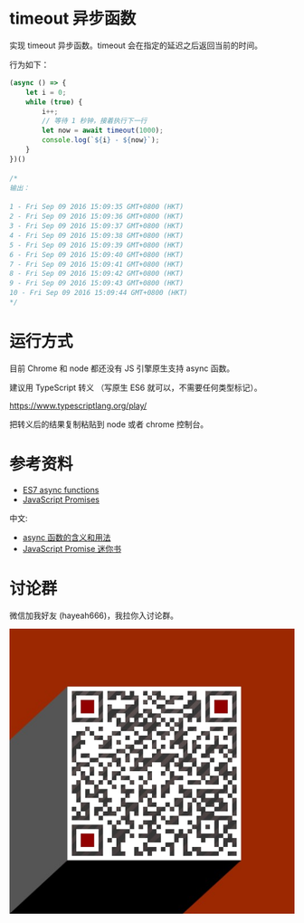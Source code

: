 # timeout 异步函数

实现 timeout 异步函数。timeout 会在指定的延迟之后返回当前的时间。

行为如下：

```js
(async () => {
	let i = 0;
	while (true) {
		i++;
		// 等待 1 秒钟，接着执行下一行
		let now = await timeout(1000);
		console.log(`${i} - ${now}`);
	}
})()

/*
输出：

1 - Fri Sep 09 2016 15:09:35 GMT+0800 (HKT)
2 - Fri Sep 09 2016 15:09:36 GMT+0800 (HKT)
3 - Fri Sep 09 2016 15:09:37 GMT+0800 (HKT)
4 - Fri Sep 09 2016 15:09:38 GMT+0800 (HKT)
5 - Fri Sep 09 2016 15:09:39 GMT+0800 (HKT)
6 - Fri Sep 09 2016 15:09:40 GMT+0800 (HKT)
7 - Fri Sep 09 2016 15:09:41 GMT+0800 (HKT)
8 - Fri Sep 09 2016 15:09:42 GMT+0800 (HKT)
9 - Fri Sep 09 2016 15:09:43 GMT+0800 (HKT)
10 - Fri Sep 09 2016 15:09:44 GMT+0800 (HKT)
*/
```

# 运行方式

目前 Chrome 和 node 都还没有 JS 引擎原生支持 async 函数。

建议用 TypeScript 转义 （写原生 ES6 就可以，不需要任何类型标记）。

https://www.typescriptlang.org/play/

把转义后的结果复制粘贴到 node 或者 chrome 控制台。

# 参考资料

+ [ES7 async functions](https://jakearchibald.com/2014/es7-async-functions/)
+ [JavaScript Promises](http://www.html5rocks.com/en/tutorials/es6/promises/)

中文:

+ [async 函数的含义和用法](http://www.ruanyifeng.com/blog/2015/05/async.html)
+ [JavaScript Promise 迷你书](http://liubin.org/promises-book/)

# 讨论群

微信加我好友 (hayeah666)，我拉你入讨论群。

![hayeah666](../hayeah666.png)
